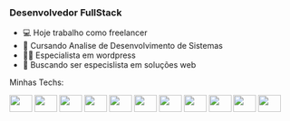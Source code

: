 ### Desenvolvedor FullStack

- 💻 Hoje trabalho como freelancer 
- 🏫 Cursando Analise de Desenvolvimento de Sistemas
- 👨‍💻 Especialista em wordpress
- 🚀 Buscando ser especislista em soluções web
<p>Minhas Techs:</p>
<div>
<img align="center" height="30" width="40"  src="https://cdn.jsdelivr.net/gh/devicons/devicon/icons/javascript/javascript-original.svg"/>
<img align="center" height="30" width="40"  src="https://cdn.jsdelivr.net/gh/devicons/devicon/icons/html5/html5-original.svg" />    
<img align="center" height="30" width="40" src="https://cdn.jsdelivr.net/gh/devicons/devicon/icons/css3/css3-original.svg" />
<img align="center" height="30" width="40" src="https://cdn.jsdelivr.net/gh/devicons/devicon/icons/nodejs/nodejs-original-wordmark.svg" />
<img align="center" height="30" width="40" src="https://cdn.jsdelivr.net/gh/devicons/devicon/icons/sass/sass-original.svg" />
<img align="center" height="30" width="40" src="https://cdn.jsdelivr.net/gh/devicons/devicon/icons/npm/npm-original-wordmark.svg" />
<img align="center" height="30" width="40" src="https://cdn.jsdelivr.net/gh/devicons/devicon/icons/mongodb/mongodb-original.svg" />  
<img align="center" height="30" width="40" src="https://cdn.jsdelivr.net/gh/devicons/devicon/icons/mysql/mysql-original.svg" />
<img align="center" height="30" width="40" src="https://cdn.jsdelivr.net/gh/devicons/devicon/icons/wordpress/wordpress-plain.svg" />
<img align="center" height="30" width="40" src="https://cdn.jsdelivr.net/gh/devicons/devicon/icons/php/php-original.svg" />  
<img align="center" height="30" width="40" src="https://cdn.jsdelivr.net/gh/devicons/devicon/icons/react/react-original.svg" />

</div>
